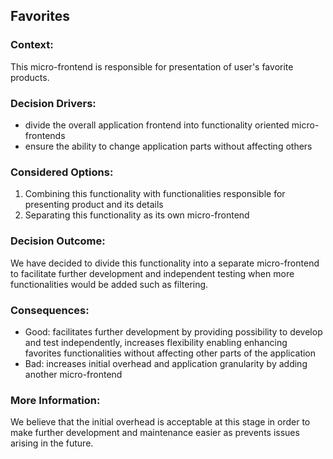 ## Favorites

### Context:
This micro-frontend is responsible for presentation of user's favorite products.

### Decision Drivers:
- divide the overall application frontend into functionality oriented micro-frontends
- ensure the ability to change application parts without affecting others

### Considered Options:
1. Combining this functionality with functionalities responsible for presenting product and its details
2. Separating this functionality as its own micro-frontend

### Decision Outcome:
We have decided to divide this functionality into a separate micro-frontend to facilitate further development and independent testing when more functionalities would be added such as filtering.

### Consequences:
- Good: facilitates further development by providing possibility to develop and test independently, increases flexibility enabling enhancing favorites functionalities without affecting other parts of the application
- Bad: increases initial overhead and application granularity by adding another micro-frontend

### More Information:
We believe that the initial overhead is acceptable at this stage in order to make further development and maintenance easier as prevents issues arising in the future. 
